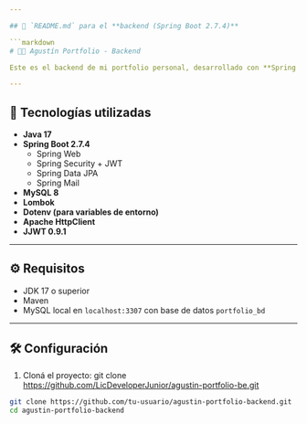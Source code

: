 ```yaml
---

## 📁 `README.md` para el **backend (Spring Boot 2.7.4)**

```markdown
# 🧑‍💻 Agustín Portfolio - Backend

Este es el backend de mi portfolio personal, desarrollado con **Spring Boot 2.7.4**. Expone una API REST que gestiona autenticación, envío de mails y CRUDs para proyectos, experiencia, tecnologías, etc.

---
```


## 🚀 Tecnologías utilizadas

- **Java 17**
- **Spring Boot 2.7.4**
  - Spring Web
  - Spring Security + JWT
  - Spring Data JPA
  - Spring Mail
- **MySQL 8**
- **Lombok**
- **Dotenv (para variables de entorno)**
- **Apache HttpClient**
- **JJWT 0.9.1**

---

## ⚙️ Requisitos

- JDK 17 o superior
- Maven
- MySQL local en `localhost:3307` con base de datos `portfolio_bd`

---

## 🛠️ Configuración

1. Cloná el proyecto:
git clone https://github.com/LicDeveloperJunior/agustin-portfolio-be.git
```bash
git clone https://github.com/tu-usuario/agustin-portfolio-backend.git
cd agustin-portfolio-backend
